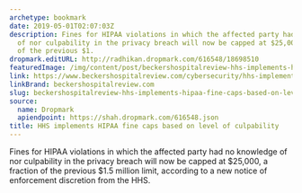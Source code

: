 ```yaml
---
archetype: bookmark
date: 2019-05-01T02:07:03Z
description: Fines for HIPAA violations in which the affected party had no knowledge
  of nor culpability in the privacy breach will now be capped at $25,000, a fraction
  of the previous $1.
dropmark.editURL: http://radhikan.dropmark.com/616548/18698510
featuredImage: /img/content/post/beckershospitalreview-hhs-implements-hipaa-fine-caps-based-on-level-of-culpability.jpg
link: https://www.beckershospitalreview.com/cybersecurity/hhs-implements-hipaa-fine-caps-based-on-level-of-culpability.html
linkBrand: beckershospitalreview.com
slug: beckershospitalreview-hhs-implements-hipaa-fine-caps-based-on-level-of-culpability
source:
  name: Dropmark
  apiendpoint: https://shah.dropmark.com/616548.json
title: HHS implements HIPAA fine caps based on level of culpability
---
```

Fines for HIPAA violations in which the affected party had no knowledge of nor culpability in the privacy breach will now be capped at $25,000, a fraction of the previous $1.5 million limit, according to a new notice of enforcement discretion from the HHS.